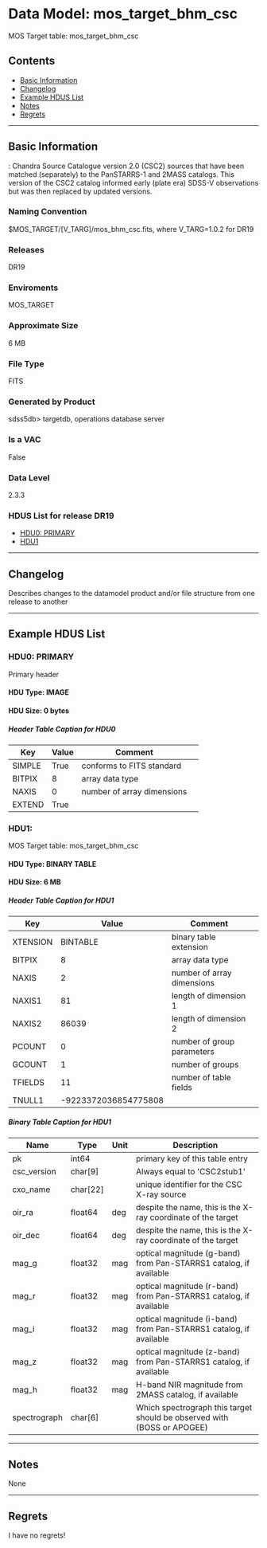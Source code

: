 # Data Model: mos_target_bhm_csc


MOS Target table: mos_target_bhm_csc


## Contents
- [Basic Information](#basic-information)
- [Changelog](#changelog)
- [Example HDUS List](#example-hdus-list)
- [Notes](#notes)
- [Regrets](#regrets)
---

## Basic Information
: Chandra Source Catalogue version 2.0 (CSC2) sources that have been matched (separately) to the PanSTARRS-1 and 2MASS catalogs.  This version of the CSC2 catalog informed early (plate era) SDSS-V observations but was then replaced by updated versions.

### Naming Convention
$MOS_TARGET/[V_TARG]/mos_bhm_csc.fits, where V_TARG=1.0.2 for DR19

### Releases
DR19

### Enviroments
MOS_TARGET

### Approximate Size
6 MB

### File Type
FITS

### Generated by Product
sdss5db> targetdb, operations database server

### Is a VAC
False

### Data Level
2.3.3

### HDUS List for release DR19
  - [HDU0: PRIMARY](#hdu0-primary)
  - [HDU1](#hdu1)

---

## Changelog
Describes changes to the datamodel product and/or file structure from one release to another

---
## Example HDUS List

### HDU0: PRIMARY
Primary header

#### HDU Type: IMAGE
#### HDU Size:  0 bytes

##### Header Table Caption for HDU0
Key | Value | Comment | |
| --- | --- | --- | --- |
| SIMPLE | True | conforms to FITS standard |
| BITPIX | 8 | array data type |
| NAXIS | 0 | number of array dimensions |
| EXTEND | True |  |



### HDU1: 
MOS Target table: mos_target_bhm_csc

#### HDU Type: BINARY TABLE
#### HDU Size:  6 MB

##### Header Table Caption for HDU1
Key | Value | Comment | |
| --- | --- | --- | --- |
| XTENSION | BINTABLE | binary table extension |
| BITPIX | 8 | array data type |
| NAXIS | 2 | number of array dimensions |
| NAXIS1 | 81 | length of dimension 1 |
| NAXIS2 | 86039 | length of dimension 2 |
| PCOUNT | 0 | number of group parameters |
| GCOUNT | 1 | number of groups |
| TFIELDS | 11 | number of table fields |
| TNULL1 | -9223372036854775808 |  |

##### Binary Table Caption for HDU1
Name | Type | Unit | Description |
| --- | --- | --- | --- |
 | pk | int64 |  | primary key of this table entry |
 | csc_version | char[9] |  | Always equal to 'CSC2stub1' |
 | cxo_name | char[22] |  | unique identifier for the CSC X-ray source |
 | oir_ra | float64 | deg | despite the name, this is the X-ray coordinate of the target  |
 | oir_dec | float64 | deg | despite the name, this is the X-ray coordinate of the target  |
 | mag_g | float32 | mag | optical magnitude (g-band) from Pan-STARRS1 catalog, if available  |
 | mag_r | float32 | mag | optical magnitude (r-band) from Pan-STARRS1 catalog, if available  |
 | mag_i | float32 | mag | optical magnitude (i-band) from Pan-STARRS1 catalog, if available  |
 | mag_z | float32 | mag | optical magnitude (z-band) from Pan-STARRS1 catalog, if available  |
 | mag_h | float32 | mag | H-band NIR magnitude from 2MASS catalog, if available  |
 | spectrograph | char[6] |  | Which spectrograph this target should be observed with (BOSS or APOGEE) |



---
## Notes
None

---
## Regrets
I  have no regrets!